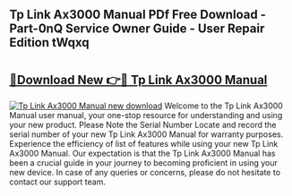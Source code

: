 ## Tp Link Ax3000 Manual PDf Free Download - Part-0nQ Service Owner Guide - User Repair Edition tWqxq

# <h2><a href="http://cf20029.oget.top/?id=Tp+Link+Ax3000+Manual">🔗Download New 👉🔴 Tp Link Ax3000 Manual</a></h2>

[![Tp Link Ax3000 Manual new download](https://i.imgur.com/5g1atiW.png)](http://cf20029.oget.top/?id=Tp+Link+Ax3000+Manual)
Welcome to the Tp Link Ax3000 Manual user manual, your one-stop resource for understanding and using your new product. Please Note the Serial Number Locate and record the serial number of your new Tp Link Ax3000 Manual for warranty purposes. Experience the efficiency of list of features while using your new Tp Link Ax3000 Manual. Our expectation is that the Tp Link Ax3000 Manual has been a crucial guide in your journey to becoming proficient in using your new device. In case of any queries or concerns, please do not hesitate to contact our support team.
